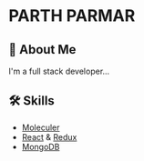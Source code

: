 # PARTH PARMAR
## 🚀 About Me
I'm a full stack developer...

## 🛠 Skills

 - [Moleculer](https://moleculer.services/)
 - [React](https://reactjs.org/) & [Redux](https://redux.js.org/)
 - [MongoDB](https://www.mongodb.com/)

